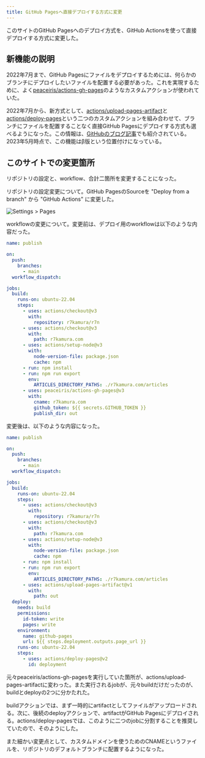 ```yaml
---
title: GitHub Pagesへ直接デプロイする方式に変更
---
```


このサイトのGitHub Pagesへのデプロイ方式を、GitHub Actionsを使って直接デプロイする方式に変更した。

## 新機能の説明

2022年7月まで、GitHub Pagesにファイルをデプロイするためには、何らかのブランチにデプロイしたいファイルを配置する必要があった。これを実現するために、よく[peaceiris/actions-gh-pages](https://github.com/peaceiris/actions-gh-pages)のようなカスタムアクションが使われていた。

2022年7月から、新方式として、[actions/upload-pages-artifact](https://github.com/actions/actions/upload-pages-artifact)と[actions/deploy-pages](https://github.com/actions/deploy-pages)という二つのカスタムアクションを組み合わせて、ブランチにファイルを配置することなく直接GitHub Pagesにデプロイする方式も選べるようになった。この情報は、[GitHubのブログ記事](https://github.blog/changelog/2022-07-27-github-pages-custom-github-actions-workflows-beta/)でも紹介されている。2023年5月時点で、この機能はβ版という位置付けになっている。

## このサイトでの変更箇所

リポジトリの設定と、workflow、合計二箇所を変更することになった。

リポジトリの設定変更について。GitHub PagesのSourceを "Deploy from a branch" から "GitHub Actions" に変更した。

![](https://i.imgur.com/leRcFfuh.png "Settings > Pages")

workflowの変更について。変更前は、デプロイ用のworkflowは以下のような内容だった。

```yaml
name: publish

on:
  push:
    branches:
      - main
  workflow_dispatch:

jobs:
  build:
    runs-on: ubuntu-22.04
    steps:
      - uses: actions/checkout@v3
        with:
          repository: r7kamura/r7n
      - uses: actions/checkout@v3
        with:
          path: r7kamura.com
      - uses: actions/setup-node@v3
        with:
          node-version-file: package.json
          cache: npm
      - run: npm install
      - run: npm run export
        env:
          ARTICLES_DIRECTORY_PATHS: ./r7kamura.com/articles
      - uses: peaceiris/actions-gh-pages@v3
        with:
          cname: r7kamura.com
          github_token: ${{ secrets.GITHUB_TOKEN }}
          publish_dir: out
```

変更後は、以下のような内容になった。

```yaml
name: publish

on:
  push:
    branches:
      - main
  workflow_dispatch:

jobs:
  build:
    runs-on: ubuntu-22.04
    steps:
      - uses: actions/checkout@v3
        with:
          repository: r7kamura/r7n
      - uses: actions/checkout@v3
        with:
          path: r7kamura.com
      - uses: actions/setup-node@v3
        with:
          node-version-file: package.json
          cache: npm
      - run: npm install
      - run: npm run export
        env:
          ARTICLES_DIRECTORY_PATHS: ./r7kamura.com/articles
      - uses: actions/upload-pages-artifact@v1
        with:
          path: out
  deploy:
    needs: build
    permissions:
      id-token: write
      pages: write
    environment:
      name: github-pages
      url: ${{ steps.deployment.outputs.page_url }}
    runs-on: ubuntu-22.04
    steps:
      - uses: actions/deploy-pages@v2
        id: deployment
```

元々peaceiris/actions-gh-pagesを実行していた箇所が、actions/upload-pages-artifactに変わった。また実行されるjobが、元々buildだけだったのが、buildとdeployの2つに分かたれた。

buildアクションでは、まず一時的にartifactとしてファイルがアップロードされる。次に、後続のdeployアクションで、artifactがGitHub Pagesにデプロイされる。actions/deploy-pagesでは、このように二つのjobに分割することを推奨していたので、そのようにした。

また細かい変更点として、カスタムドメインを使うためのCNAMEというファイルを、リポジトリのデフォルトブランチに配置するようになった。
